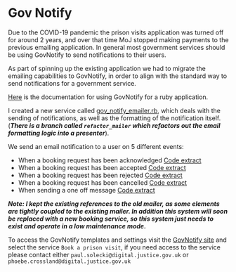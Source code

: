 # Gov Notify

Due to the COVID-19 pandemic the prison visits application was turned off for around 2 years, and over that time
MoJ stopped making payments to the previous emailing application. In general most government services should be using GovNotify to send notifications to their users.

As part of spinning up the existing application we had to migrate the emailing capabilities to GovNotify, in order to align with the standard way to send notifications for a
government service. 

[Here](https://docs.notifications.service.gov.uk/ruby.html) is the documentation for using GovNotify for a ruby application.

I created a new service called [gov_notify_emailer.rb](https://github.com/ministryofjustice/prison-visits-2/blob/face8b54ad7d380ce4a18c6573fd0395a44499cb/app/services/gov_notify_emailer.rb), which deals with the sending of notifications,
as well as the formatting of the notification itself. (***There is a branch called `refactor_mailer` which refactors out the email formatting logic into a presenter***).


We send an email notification to a user on 5 different events:

- When a booking request has been acknowledged [Code extract](https://github.com/ministryofjustice/prison-visits-2/blob/7999d511f6efc6926725b58473f8842a47b5c7f0/app/mailers/visitor_mailer.rb#L13)
- When a booking request has been accepted [Code extract](https://github.com/ministryofjustice/prison-visits-2/blob/7999d511f6efc6926725b58473f8842a47b5c7f0/app/services/booking_responder/accept.rb#L9)
- When a booking request has been rejected [Code extract](https://github.com/ministryofjustice/prison-visits-2/blob/7999d511f6efc6926725b58473f8842a47b5c7f0/app/services/booking_responder/reject.rb#L14)
- When a booking request has been cancelled [Code extract](https://github.com/ministryofjustice/prison-visits-2/blob/7999d511f6efc6926725b58473f8842a47b5c7f0/app/services/booking_responder/cancel.rb#L11)
- When sending a one off message [Code extract](https://github.com/ministryofjustice/prison-visits-2/blob/7999d511f6efc6926725b58473f8842a47b5c7f0/app/models/message.rb#L15)

***Note: I kept the existing references to the old mailer, as some elements are tightly coupled to the existing mailer. In addition this system will soon be replaced with a new booking service, so this system just needs to exist and operate in a low maintenance mode.***

To access the GovNotify templates and settings visit the [GovNotify site](https://www.notifications.service.gov.uk/) and select the service `Book a prison visit`, if you need access to the service  please contact either
`paul.solecki@digital.justice.gov.uk` or `phoebe.crossland@digital.justice.gov.uk`
